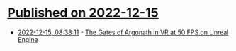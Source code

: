 # [Published on 2022-12-15](index.md)

* [2022-12-15, 08:38:11](https://news.ycombinator.com/item?id=33996785) - [The Gates of Argonath in VR at 50 FPS on Unreal Engine](https://old.reddit.com/r/unrealengine/comments/zlytkq/hi_guys_i_made_the_argonath_from_the_lord_of_the/)
